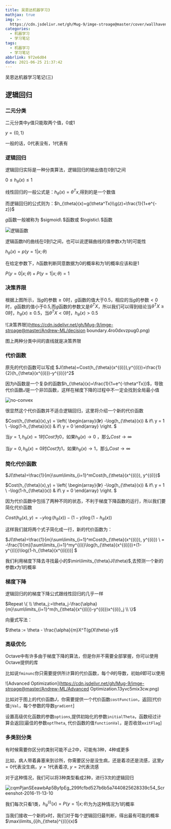 ```yaml
---
title: 吴恩达机器学习3
mathjax: true
img: >-
  https://cdn.jsdelivr.net/gh/Mug-9/imge-stroage@master/cover/wallhaven-dp3yg3.qt5rkp8gx68.jpg
categories:
  - 机器学习
  - 学习笔记
tags:
  - 机器学习
  - 学习笔记
abbrlink: 972e6d04
date: 2021-06-25 21:37:42
---
```


吴恩达机器学习笔记(三)

<!--less-->

## 逻辑回归

### 二元分类

二元分类中$y$值只能取两个值，0或1

$y=\{ 0, 1\}$

一般的话，0代表没有，1代表有

### 逻辑回归

逻辑回归实际是一种分类算法，逻辑回归的输出值在0到1之间

$0\le h_{\theta}(x)\le1$

线性回归的一般公式是：$h_{\theta}(x)=\theta^Tx$,得到的是一个数值

而逻辑回归的公式则为：$h_{\theta}(x)=g(\theta^Tx)\\g(z)=\frac{1}{1+e^{-z}}$

$g$函数一般被称为 $sigmoid\ $函数或 $logistic\ $函数

![逻辑函数](https://cdn.jsdelivr.net/gh/Mug-9/imge-stroage@master/Andrew-ML/logisic.3eotdbigmhu0.png)

逻辑函数$h$的曲线在0到1之间，也可以说逻辑曲线的值参数$x$为1的可能性

$h_{\theta}(x)=p(y=1|x;\theta)$

在给定参数下，$h$函数判断同意数据为0的概率和为1的概率应该和是1

$P(y=0|x;\theta)+P(y=1|x;\theta)=1$

### 决策界限

根据上图所示，当$g$的参数$\ge0$时，$g$函数的值大于$0.5$，相应的当$g$的参数$\lt0$时，$g$函数的值小于$0.5$,而$g$函数的参数又是$\theta^TX$，所以我们可以得到结论当$\theta^TX\ge0$时，$h_{\theta}(x)\ge0.5$，当$\theta^TX<0$时，$h_{\theta}(x)>0.5$

![决策界限](https://cdn.jsdelivr.net/gh/Mug-9/imge-stroage@master/Andrew-ML/decision boundary.4ro0dxvzpug0.png)

图上两种分类中间的直线就是决策界限

### 代价函数

原先的代价函数可以写成 $J(\theta)=Cost(h_{\theta}(x^{(i)}),y^{(i)})=\frac{1}{2}(h_{\theta}(x^{(i)})-y^{(i)})^2$

因为$h$函数是一个复杂的函数$h_{\theta}(x)=\frac{1}{1+e^{-\theta^Tx}}$，导致代价函数$J$是一个非凹函数，这样在梯度下降的过程中不一定会找到全局最小值

![no-convex](https://cdn.jsdelivr.net/gh/Mug-9/imge-stroage@master/Andrew-ML/no-convex.43lq2vuti0c0.png)

很显然这个代价函数并不适合逻辑回归，这里将介绍一个新的代价函数

$Cost(h_{\theta}(x),y) = \left\{ \begin{array}{**lr**} -\log(h_{\theta}(x)) & if\ y = 1  \\ -\log(1-h_{\theta}(x)) & if\ y = 0 \end{array} \right. $

当$y=1,h_{\theta}(x) =1$时$Cost$为0，如果$h_{\theta}(x)\to0$ ，那么$Cost\to \infty$

当$y=0,h_{\theta}(x)=0$时$Cost$为1，如果$h_{\theta}(x)\to1$，那么$Cost\to \infty$

### 简化代价函数

$J(\theta)=\frac{1}{m}\sum\limits_{i=1}^mCost(h_{\theta}(x^{(i)}), y^{(i)})$

$Cost(h_{\theta}(x),y) = \left\{ \begin{array}{**lr**} -\log(h_{\theta}(x)) & if\ y = 1  \\ -\log(1-h_{\theta}(x)) & if\ y = 0 \end{array} \right. $

因为代价函数中包括了两种不同的状态，不利于梯度下降函数的运行，所以我们要简化代价函数

$Cost(h_{\theta}(x),y) = -y \log(h_{\theta}(x)) - (1-y)\log(1-h_{\theta}(x))$

这样我们就将两个式子简化成一行，新的代价函数为：

$J(\theta)=\frac{1}{m}\sum\limits_{i=1}^mCost(h_{\theta}(x^{(i)}), y^{(i)}) \\ = -\frac{1}{m}[\sum\limits_{i=1}^my^{(i)}\log(h_{\theta}(x^{(i)}))+(1-y^{(i)})\log(1-h_{\theta}(x^{(i)}))] $

我们利用梯度下降去寻找最小的$\min\limits_{\theta}J(\theta)$,去预测一个新的参数$x$为1的概率

### 梯度下降

逻辑回归的的梯度下降公式跟线性回归的几乎一样

$Repeat \{  \\ \theta_j:=\theta_j-\frac{\alpha}{m}\sum\limits_{i=1}^m(h_{\theta}(x^{(i)})-y^{(i)})x^{(i)}_j \\ \}$

向量式写法：

$\theta := \theta - \frac{\alpha}{m}X^T(g(X\theta)-y)$

### 高级优化

Octave中有许多由于梯度下降的算法，但是你并不需要全部掌握，你可以使用Octave提供的库

比如说`fminunc`你只需要提供所计算的代价函数，每个$\theta$的导数，初始$\theta$即可以使用

![Advanced Optimization](https://cdn.jsdelivr.net/gh/Mug-9/imge-stroage@master/Andrew-ML/Advanced Optimization.13yvc5mix3cw.png)

比如对于图上的代价函数$J$，你需要提供一个代价函数`costFunction`，返回[代价值`jVal`，每个参数的导数`gradient`]

设置高级优化函数的参数`options`,提供初始化的参数`initialTheta`，函数经过计算会返回[最佳的参数`optTheta`, 代价函数的值`functionVal`，是否收敛`exitFlag`]

### 多类别分类

有时候需要你区分的类别可能不止2中，可能有3种，4种或更多

比如，病人带着鼻塞来到诊所，你需要区分是没生病，还是着凉还是流感，这里$y=0$代表没生病，$y=1$代表着凉, $y=2$代表流感

对于这种情况，我们可以将3种类型看成2种，进行3次的逻辑回归

![cqmPjanSEeawbAp5ByfpEg_299fcfbd527b6b5a7440825628339c54_Screenshot-2016-11-13-10](https://cdn.jsdelivr.net/gh/Mug-9/imge-stroage@master/Andrew-ML/cqmPjanSEeawbAp5ByfpEg_299fcfbd527b6b5a7440825628339c54_Screenshot-2016-11-13-10.52.29.ofas81igcps.png)

我们每次只看1类，$h_{\theta}^{(i)}(x) = P(y=1|x;\theta)$为为这种情况为1的概率

当我们接收一个新的$x$时，我们对于每个逻辑回归最判断，得出最有可能的概率$\max\limits_{i}h_{\theta}^{(i)}(x)$

